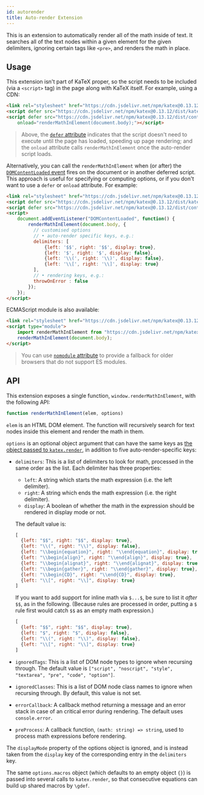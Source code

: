 ```yaml
---
id: autorender
title: Auto-render Extension
---
```

This is an extension to automatically render all of the math inside of text. It
searches all of the text nodes within a given element for the given delimiters,
ignoring certain tags like `<pre>`, and renders the math in place.

## Usage
This extension isn't part of KaTeX proper, so the script needs to be included
(via a `<script>` tag) in the page along with KaTeX itself.  For example,
using a CDN:

```html
<link rel="stylesheet" href="https://cdn.jsdelivr.net/npm/katex@0.13.12/dist/katex.min.css" integrity="sha384-RaIG8XSzu98vT1E+gXNQtp7oWEjkliSoIP8xaoJcygwMIRs6TzGe1S1pF0LCND5F" crossorigin="anonymous">
<script defer src="https://cdn.jsdelivr.net/npm/katex@0.13.12/dist/katex.min.js" integrity="sha384-xYOr6fzCj1wojUf8woHp2mEmfVtuXH9EKwhy9kDpLfoo0hJou79m+0Ecv+wvO0ha" crossorigin="anonymous"></script>
<script defer src="https://cdn.jsdelivr.net/npm/katex@0.13.12/dist/contrib/auto-render.min.js" integrity="sha384-vZTG03m+2yp6N6BNi5iM4rW4oIwk5DfcNdFfxkk9ZWpDriOkXX8voJBFrAO7MpVl" crossorigin="anonymous"
    onload="renderMathInElement(document.body);"></script>
```

> Above, the [`defer` attribute](https://developer.mozilla.org/en/HTML/Element/script#Attributes)
indicates that the script doesn't need to execute until the page has loaded,
speeding up page rendering; and the `onload` attribute calls
`renderMathInElement` once the auto-render script loads.

Alternatively, you can call the `renderMathInElement` when (or after) the
[`DOMContentLoaded` event](https://developer.mozilla.org/ko/docs/Web/Reference/Events/DOMContentLoaded)
fires on the document or in another deferred script.
This approach is useful for specifying or computing options, or if you don't
want to use a `defer` or `onload` attribute.
For example:

```html
<link rel="stylesheet" href="https://cdn.jsdelivr.net/npm/katex@0.13.12/dist/katex.min.css" integrity="sha384-RaIG8XSzu98vT1E+gXNQtp7oWEjkliSoIP8xaoJcygwMIRs6TzGe1S1pF0LCND5F" crossorigin="anonymous">
<script defer src="https://cdn.jsdelivr.net/npm/katex@0.13.12/dist/katex.min.js" integrity="sha384-xYOr6fzCj1wojUf8woHp2mEmfVtuXH9EKwhy9kDpLfoo0hJou79m+0Ecv+wvO0ha" crossorigin="anonymous"></script>
<script defer src="https://cdn.jsdelivr.net/npm/katex@0.13.12/dist/contrib/auto-render.min.js" integrity="sha384-vZTG03m+2yp6N6BNi5iM4rW4oIwk5DfcNdFfxkk9ZWpDriOkXX8voJBFrAO7MpVl" crossorigin="anonymous"></script>
<script>
    document.addEventListener("DOMContentLoaded", function() {
        renderMathInElement(document.body, {
          // customised options
          // • auto-render specific keys, e.g.:
          delimiters: [
              {left: '$$', right: '$$', display: true},
              {left: '$', right: '$', display: false},
              {left: '\\(', right: '\\)', display: false},
              {left: '\\[', right: '\\]', display: true}
          ],
          // • rendering keys, e.g.:
          throwOnError : false
        });
    });
</script>
```

ECMAScript module is also available:
```html
<link rel="stylesheet" href="https://cdn.jsdelivr.net/npm/katex@0.13.12/dist/katex.min.css" integrity="sha384-RaIG8XSzu98vT1E+gXNQtp7oWEjkliSoIP8xaoJcygwMIRs6TzGe1S1pF0LCND5F" crossorigin="anonymous">
<script type="module">
    import renderMathInElement from "https://cdn.jsdelivr.net/npm/katex@0.13.12/dist/contrib/auto-render.mjs";
    renderMathInElement(document.body);
</script>
```

> You can use [`nomodule` attribute](https://developer.mozilla.org/en/HTML/Element/script#Attributes)
to provide a fallback for older browsers that do not support ES modules.

## API
This extension exposes a single function, `window.renderMathInElement`, with
the following API:

```js
function renderMathInElement(elem, options)
```

`elem` is an HTML DOM element. The function will recursively search for text
nodes inside this element and render the math in them.

`options` is an optional object argument that can have the same keys as [the
object passed to `katex.render`](options.html),
in addition to five auto-render-specific keys:

- `delimiters`: This is a list of delimiters to look for math, processed in
  the same order as the list. Each delimiter has three properties:

    - `left`: A string which starts the math expression (i.e. the left delimiter).
    - `right`: A string which ends the math expression (i.e. the right delimiter).
    - `display`: A boolean of whether the math in the expression should be
      rendered in display mode or not.

  The default value is:

  ```js
  [
    {left: "$$", right: "$$", display: true},
    {left: "\\(", right: "\\)", display: false},
    {left: "\\begin{equation}", right: "\\end{equation}", display: true},
    {left: "\\begin{align}", right: "\\end{align}", display: true},
    {left: "\\begin{alignat}", right: "\\end{alignat}", display: true},
    {left: "\\begin{gather}", right: "\\end{gather}", display: true},
    {left: "\\begin{CD}", right: "\\end{CD}", display: true},
    {left: "\\[", right: "\\]", display: true}
  ]
  ```

  If you want to add support for inline math via `$...$`, be sure to list it
  *after* `$$`, as in the following. (Because rules are processed in order,
  putting a `$` rule first would catch `$$` as an empty math expression.)

  ```js
  [
    {left: "$$", right: "$$", display: true},
    {left: "$", right: "$", display: false},
    {left: "\\(", right: "\\)", display: false},
    {left: "\\[", right: "\\]", display: true}
  ]
  ```

- `ignoredTags`: This is a list of DOM node types to ignore when recursing
  through. The default value is
  `["script", "noscript", "style", "textarea", "pre", "code", "option"]`.

- `ignoredClasses`: This is a list of DOM node class names to ignore when
  recursing through. By default, this value is not set.

- `errorCallback`: A callback method returning a message and an error stack
  in case of an critical error during rendering. The default uses `console.error`.

- `preProcess`: A callback function, `(math: string) => string`, used to process
  math expressions before rendering.

The `displayMode` property of the options object is ignored, and is
instead taken from the `display` key of the corresponding entry in the
`delimiters` key.

The same `options.macros` object (which defaults to an empty object `{}`)
is passed into several calls to `katex.render`, so that consecutive equations
can build up shared macros by `\gdef`.
